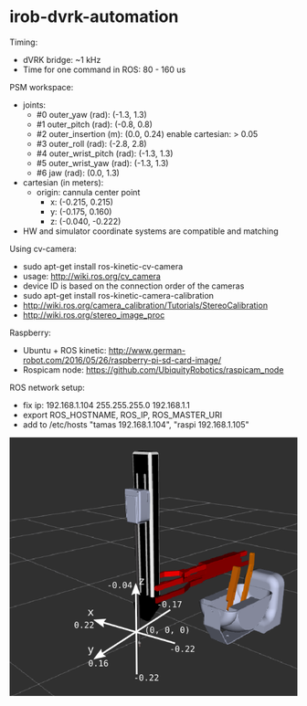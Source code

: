 # irob-dvrk-automation

Timing:
  - dVRK bridge: ~1 kHz
  - Time for one command in ROS: 80 - 160 us
  
PSM workspace:
  - joints:
  	- #0 outer_yaw (rad): 			(-1.3, 1.3)
  	- #1 outer_pitch (rad): 		(-0.8, 0.8)
  	- #2 outer_insertion (m): 		(0.0, 0.24) enable cartesian: > 0.05
  	- #3 outer_roll (rad): 			(-2.8, 2.8)
  	- #4 outer_wrist_pitch (rad): 	(-1.3, 1.3)
  	- #5 outer_wrist_yaw (rad): 	(-1.3, 1.3)
  	- #6 jaw (rad): 				(0.0, 1.3)
  - cartesian  (in meters):
    - origin: cannula center point
      - x: (-0.215, 0.215)
      - y: (-0.175, 0.160)
      - z: (-0.040, -0.222)
  - HW and simulator coordinate systems are compatible and matching
  
Using cv-camera:
  - sudo apt-get install ros-kinetic-cv-camera
  - usage: http://wiki.ros.org/cv_camera
  - device ID is based on the connection order of the cameras
  - sudo apt-get install ros-kinetic-camera-calibration
  - http://wiki.ros.org/camera_calibration/Tutorials/StereoCalibration
  - http://wiki.ros.org/stereo_image_proc
  
Raspberry:
  - Ubuntu + ROS kinetic: 
  	http://www.german-robot.com/2016/05/26/raspberry-pi-sd-card-image/
  - Rospicam node: https://github.com/UbiquityRobotics/raspicam_node
  
ROS network setup:
  - fix ip: 192.168.1.104 255.255.255.0 192.168.1.1
  - export ROS_HOSTNAME, ROS_IP, ROS_MASTER_URI
  - add to /etc/hosts "tamas 192.168.1.104", "raspi 192.168.1.105"
      
![alt tag](docs/PSM_coordinates.png)
